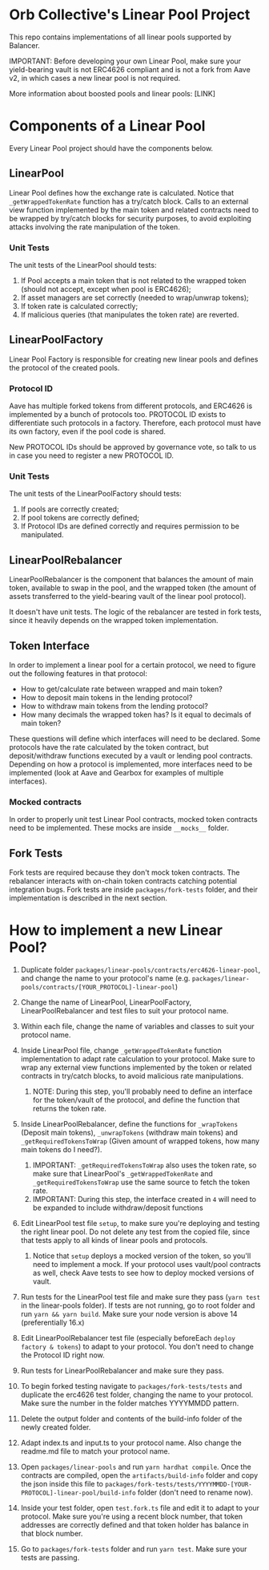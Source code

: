 # Orb Collective's Linear Pool Project

This repo contains implementations of all linear pools supported by Balancer.

IMPORTANT: Before developing your own Linear Pool, make sure your yield-bearing vault 
is not ERC4626 compliant and is not a fork from Aave v2, in which cases a new linear pool
is not required.

More information about boosted pools and linear pools: [LINK]

# Components of a Linear Pool

Every Linear Pool project should have the components below.

## LinearPool

Linear Pool defines how the exchange rate is calculated. Notice that 
`_getWrappedTokenRate` function has a try/catch block. Calls to an external view function
implemented by the main token and related contracts need to be wrapped by try/catch blocks
for security purposes, to avoid exploiting attacks involving the rate manipulation
of the token.

### Unit Tests

The unit tests of the LinearPool should tests:

1. If Pool accepts a main token that is not related to the wrapped token 
(should not accept, except when pool is ERC4626);
2. If asset managers are set correctly (needed to wrap/unwrap tokens);
3. If token rate is calculated correctly;
4. If malicious queries (that manipulates the token rate) are reverted.

## LinearPoolFactory

Linear Pool Factory is responsible for creating new linear pools and defines the protocol
of the created pools.

### Protocol ID

Aave has multiple forked tokens from different protocols, and ERC4626 is implemented by a 
bunch of protocols too. PROTOCOL ID exists to differentiate such protocols in a factory.
Therefore, each protocol must have its own factory, even if the pool code is shared.

New PROTOCOL IDs should be approved by governance vote, so talk to us in case you need
to register a new PROTOCOL ID.

### Unit Tests

The unit tests of the LinearPoolFactory should tests:

1. If pools are correctly created;
2. If pool tokens are correctly defined;
3. If Protocol IDs are defined correctly and requires permission to be manipulated.

## LinearPoolRebalancer

LinearPoolRebalancer is the component that balances the amount of main token, available to
swap in the pool, and the wrapped token (the amount of assets transferred to the
yield-bearing vault of the linear pool protocol).

It doesn't have unit tests. The logic of the rebalancer are tested in fork tests, since it 
heavily depends on the wrapped token implementation.

## Token Interface

In order to implement a linear pool for a certain protocol, we need to figure out the 
following features in that protocol:

* How to get/calculate rate between wrapped and main token?
* How to deposit main tokens in the lending protocol?
* How to withdraw main tokens from the lending protocol?
* How many decimals the wrapped token has? Is it equal to decimals of main token?

These questions will define which interfaces will need to be declared. Some protocols 
have the rate calculated by the token contract, but deposit/withdraw functions executed 
by a vault or lending pool contracts. Depending on how a protocol is implemented, more 
interfaces need to be implemented (look at Aave and Gearbox for examples of multiple 
interfaces).

### Mocked contracts

In order to properly unit test Linear Pool contracts, mocked token contracts need to be 
implemented. These mocks are inside `__mocks__` folder.

## Fork Tests

Fork tests are required because they don't mock token contracts. The rebalancer interacts with
on-chain token contracts catching potential integration bugs. Fork tests are inside 
`packages/fork-tests` folder, and their implementation is described in the next section.

# How to implement a new Linear Pool?

1. Duplicate folder `packages/linear-pools/contracts/erc4626-linear-pool`, and change the 
name to your protocol's name (e.g. 
`packages/linear-pools/contracts/[YOUR_PROTOCOL]-linear-pool`)
2. Change the name of LinearPool, LinearPoolFactory, LinearPoolRebalancer and test files to 
suit your protocol name.
3. Within each file, change the name of variables and classes to suit your protocol name.
4. Inside LinearPool file, change `_getWrappedTokenRate` function implementation to adapt
rate calculation to your protocol. Make sure to wrap any external view functions implemented 
by the token or related contracts in try/catch blocks, to avoid malicious rate manipulations.

   1. NOTE: During this step, you'll probably need to define an interface for the token/vault
   of the protocol, and define the function that returns the token rate.
   
5. Inside LinearPoolRebalancer, define the functions for `_wrapTokens` (Deposit main tokens), 
`_unwrapTokens` (withdraw main tokens) and `_getRequiredTokensToWrap` (Given amount of wrapped tokens, 
how many main tokens do I need?).

   1. IMPORTANT: `_getRequiredTokensToWrap` also uses the token rate, so make sure that LinearPool's
      `_getWrappedTokenRate` and `_getRequiredTokensToWrap` use the same source to fetch the token
      rate.
   2. IMPORTANT: During this step, the interface created in `4` will need to be expanded to include
      withdraw/deposit functions
   
6. Edit LinearPool test file `setup`, to make sure you're deploying and testing the right linear 
pool. Do not delete any test from the copied file, since that tests apply to all kinds of linear 
pools and protocols.

   1. Notice that `setup` deploys a mocked version of the token, so you'll need to implement a mock. 
   If your protocol uses vault/pool contracts as well, check Aave tests to see how to deploy 
   mocked versions of vault.

7. Run tests for the LinearPool test file and make sure they pass (`yarn test` in the linear-pools folder). 
If tests are not running, go to root folder and run `yarn && yarn build`. Make sure your 
node version is above 14 (preferentially 16.x)
8. Edit LinearPoolRebalancer test file (especially beforeEach `deploy factory & tokens`) to adapt 
to your protocol. You don't need to change the Protocol ID right now.
9. Run tests for LinearPoolRebalancer and make sure they pass.
10. To begin forked testing navigate to `packages/fork-tests/tests` and duplicate the erc4626 test
folder, changing the name to your protocol. Make sure the number in the folder matches YYYYMMDD
pattern.
11. Delete the output folder and contents of the build-info folder of the newly created folder.
12. Adapt index.ts and input.ts to your protocol name. Also change the readme.md file to match your 
protocol name.
13. Open `packages/linear-pools` and run `yarn hardhat compile`. Once the contracts are compiled, open the
`artifacts/build-info` folder and copy the json inside this file to 
`packages/fork-tests/tests/YYYYMMDD-[YOUR-PROTOCOL]-linear-pool/build-info` folder 
(don't need to rename now).
14. Inside your test folder, open `test.fork.ts` file and edit it to adapt to your protocol. 
Make sure you're using a recent block number, that token addresses are correctly defined 
and that token holder has balance in that block number.
15. Go to `packages/fork-tests` folder and run `yarn test`. Make sure your tests are passing.